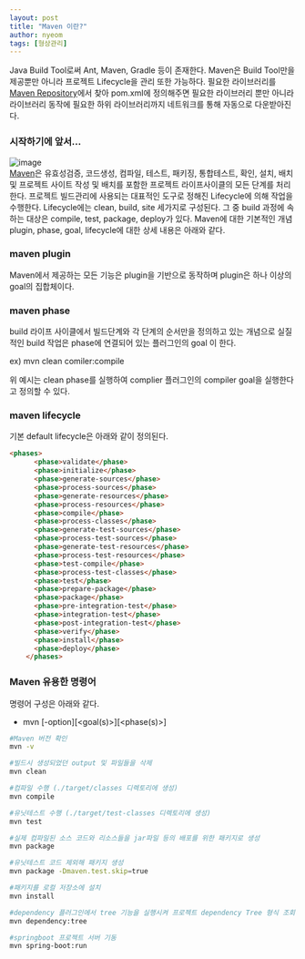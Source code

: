 ```yaml
---
layout: post
title: "Maven 이란?"
author: nyeom
tags: [형상관리]
---
```



Java Build Tool로써 Ant, Maven, Gradle 등이 존재한다. Maven은 Build Tool만을 제공뿐만 아니라 프로젝트 Lifecycle을 관리 또한 가능하다.
필요한 라이브러리를 [Maven Repository](https://mvnrepository.com/)에서 찾아 pom.xml에 정의해주면 필요한 라이브러리 뿐만 아니라 라이브러리 동작에 필요한 하위 라이브러리까지 네트워크를 통해 자동으로 다운받아진다. 

### 시작하기에 앞서...
![image](https://maven.apache.org/images/maven-logo-black-on-white.png)\
[Maven](https://maven.apache.org/)은 유효성검증, 코드생성, 컴파일, 테스트, 패키징, 통합테스트, 확인, 설치, 배치 및 프로젝트 사이트 작성 및 배치를 포함한 프로젝트 라이프사이클의 모든 단계를 처리한다. 프로젝트 빌드관리에 사용되는 대표적인 도구로 정해진 Lifecycle에 의해 작업을 수행한다. Lifecycle에는 clean, build, site 세가지로 구성된다. 그 중 build 과정에 속하는 대상은 compile, test, package, deploy가 있다. Maven에 대한 기본적인 개념 plugin, phase, goal, lifecycle에 대한 상세 내용은 아래와 같다.

### maven plugin

Maven에서 제공하는 모든 기능은 plugin을 기반으로 동작하며 plugin은 하나 이상의 goal의 집합체이다.

### maven phase

build 라이프 사이클에서 빌드단계와 각 단계의 순서만을 정의하고 있는 개념으로 실질적인 build 작업은 phase에 연결되어 있는 플러그인의 goal 이 한다.

ex) mvn clean comiler:compile

위 예시는 clean phase를 실행하여 complier 플러그인의 compiler goal을 실행한다고 정의할 수 있다.

### maven lifecycle

기본 default lifecycle은 아래와 같이 정의된다.

```html
<phases>
      <phase>validate</phase>
      <phase>initialize</phase>
      <phase>generate-sources</phase>
      <phase>process-sources</phase>
      <phase>generate-resources</phase>
      <phase>process-resources</phase>
      <phase>compile</phase>
      <phase>process-classes</phase>
      <phase>generate-test-sources</phase>
      <phase>process-test-sources</phase>
      <phase>generate-test-resources</phase>
      <phase>process-test-resources</phase>
      <phase>test-compile</phase>
      <phase>process-test-classes</phase>
      <phase>test</phase>
      <phase>prepare-package</phase>
      <phase>package</phase>
      <phase>pre-integration-test</phase>
      <phase>integration-test</phase>
      <phase>post-integration-test</phase>
      <phase>verify</phase>
      <phase>install</phase>
      <phase>deploy</phase>
    </phases>
```


### Maven 유용한 명령어

명령어 구성은 아래와 같다.
* mvn [-option][<goal(s)>][<phase(s)>]


```bash
#Maven 버전 확인
mvn -v

#빌드시 생성되었던 output 및 파일들을 삭제
mvn clean

#컴파일 수행 (./target/classes 디렉토리에 생성)
mvn compile

#유닛테스트 수행 (./target/test-classes 디렉토리에 생성)
mvn test

#실제 컴파일된 소스 코드와 리소스들을 jar파일 등의 배포를 위한 패키지로 생성
mvn package

#유닛테스트 코드 제외해 패키지 생성
mvn package -Dmaven.test.skip=true

#패키지를 로컬 저장소에 설치
mvn install

#dependency 플러그인에서 tree 기능을 실행시켜 프로젝트 dependency Tree 형식 조회
mvn dependency:tree

#springboot 프로젝트 서버 기동
mvn spring-boot:run

```
